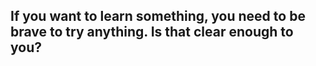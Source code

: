 If you want to learn something, you need to be brave to try anything. 
Is that clear enough to you?
---
